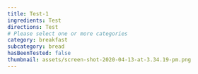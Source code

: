 ```yaml
---
title: Test-1
ingredients: Test
directions: Test
# Please select one or more categories
category: breakfast
subcategory: bread
hasBeenTested: false
thumbnail: assets/screen-shot-2020-04-13-at-3.34.19-pm.png
---
```

